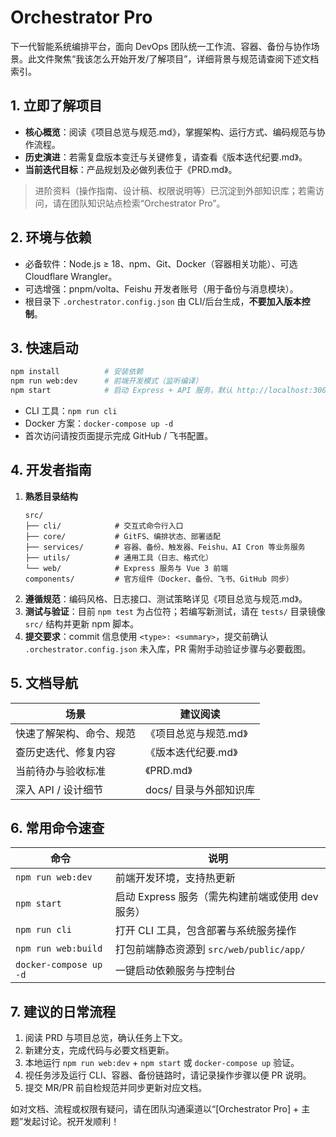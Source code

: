 # Orchestrator Pro

下一代智能系统编排平台，面向 DevOps 团队统一工作流、容器、备份与协作场景。此文件聚焦“我该怎么开始开发/了解项目”，详细背景与规范请查阅下述文档索引。

## 1. 立即了解项目
- **核心概览**：阅读《项目总览与规范.md》，掌握架构、运行方式、编码规范与协作流程。
- **历史演进**：若需复盘版本变迁与关键修复，请查看《版本迭代纪要.md》。
- **当前迭代目标**：产品规划及必做列表位于《PRD.md》。

> 进阶资料（操作指南、设计稿、权限说明等）已沉淀到外部知识库；若需访问，请在团队知识站点检索“Orchestrator Pro”。

## 2. 环境与依赖
- 必备软件：Node.js ≥ 18、npm、Git、Docker（容器相关功能）、可选 Cloudflare Wrangler。
- 可选增强：pnpm/volta、Feishu 开发者账号（用于备份与消息模块）。
- 根目录下 `.orchestrator.config.json` 由 CLI/后台生成，**不要加入版本控制**。

## 3. 快速启动
```bash
npm install          # 安装依赖
npm run web:dev      # 前端开发模式（监听编译）
npm start            # 启动 Express + API 服务，默认 http://localhost:3000
```
- CLI 工具：`npm run cli`
- Docker 方案：`docker-compose up -d`
- 首次访问请按页面提示完成 GitHub / 飞书配置。

## 4. 开发者指南
1. **熟悉目录结构**
   ```
   src/
   ├── cli/            # 交互式命令行入口
   ├── core/           # GitFS、编排状态、部署适配
   ├── services/       # 容器、备份、触发器、Feishu、AI Cron 等业务服务
   ├── utils/          # 通用工具（日志、格式化）
   └── web/            # Express 服务与 Vue 3 前端
   components/         # 官方组件（Docker、备份、飞书、GitHub 同步）
   ````
2. **遵循规范**：编码风格、日志接口、测试策略详见《项目总览与规范.md》。
3. **测试与验证**：目前 `npm test` 为占位符；若编写新测试，请在 `tests/` 目录镜像 `src/` 结构并更新 npm 脚本。
4. **提交要求**：commit 信息使用 `<type>: <summary>`，提交前确认 `.orchestrator.config.json` 未入库，PR 需附手动验证步骤与必要截图。

## 5. 文档导航
| 场景 | 建议阅读 |
| --- | --- |
| 快速了解架构、命令、规范 | 《项目总览与规范.md》 |
| 查历史迭代、修复内容 | 《版本迭代纪要.md》 |
| 当前待办与验收标准 | 《PRD.md》 |
| 深入 API / 设计细节 | docs/ 目录与外部知识库 |

## 6. 常用命令速查
| 命令 | 说明 |
| --- | --- |
| `npm run web:dev` | 前端开发环境，支持热更新 |
| `npm start` | 启动 Express 服务（需先构建前端或使用 dev 服务） |
| `npm run cli` | 打开 CLI 工具，包含部署与系统服务操作 |
| `npm run web:build` | 打包前端静态资源到 `src/web/public/app/` |
| `docker-compose up -d` | 一键启动依赖服务与控制台 |

## 7. 建议的日常流程
1. 阅读 PRD 与项目总览，确认任务上下文。
2. 新建分支，完成代码与必要文档更新。
3. 本地运行 `npm run web:dev` + `npm start` 或 `docker-compose up` 验证。
4. 视任务涉及运行 CLI、容器、备份链路时，请记录操作步骤以便 PR 说明。
5. 提交 MR/PR 前自检规范并同步更新对应文档。

如对文档、流程或权限有疑问，请在团队沟通渠道以“[Orchestrator Pro] + 主题”发起讨论。祝开发顺利！
